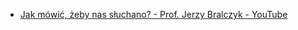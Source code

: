 - [Jak mówić, żeby nas słuchano? - Prof. Jerzy Bralczyk - YouTube](https://www.youtube.com/watch?v=TG4ZAGnlPOY)

